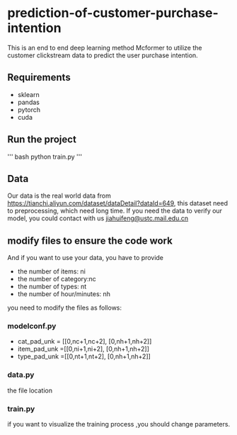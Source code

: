 # prediction-of-customer-purchase-intention
This is an end to end deep learning method Mcformer to utilize the customer clickstream data to predict the user purchase intention.

## Requirements 
* sklearn
* pandas
* pytorch
* cuda

## Run the project

''' bash
python train.py
'''

## Data
Our data is the real world data from  https://tianchi.aliyun.com/dataset/dataDetail?dataId=649, this dataset need to preprocessing, which need long time.
If you need the data to verify our model, you could contact with us jiahuifeng@ustc.mail.edu.cn

## modify files to ensure the code work
And if you want to use your data, you have to provide
* the number of items: ni
* the number of category:nc
* the number of types: nt
* the number of hour/minutes: nh

you need to modify the files as follows: 
### modelconf.py 
* cat_pad_unk = [[0,nc+1,nc+2], [0,nh+1,nh+2]]
* item_pad_unk =[[0,ni+1,ni+2], [0,nh+1,nh+2]]
* type_pad_unk =[[0,nt+1,nt+2], [0,nh+1,nh+2]]

### data.py 
the file location

### train.py
if you want to visualize the training process ,you should change parameters.











